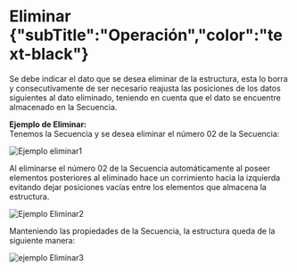 # Eliminar {"subTitle":"Operación","color":"text-black"}
  
Se debe indicar el dato que se desea eliminar de la estructura, esta lo borra y consecutivamente de ser necesario reajusta las posiciones de los datos siguientes al dato eliminado, teniendo en cuenta que el dato se encuentre almacenado en la Secuencia.
  
**Ejemplo de Eliminar:**  
Tenemos la Secuencia y se desea eliminar el número 02 de la Secuencia:  

![Ejemplo eliminar1](/assets/images/sequence/Secuencia_7.jpg)

  
Al eliminarse el número 02 de la Secuencia automáticamente al poseer elementos posteriores al eliminado hace un corrimiento hacia la izquierda evitando dejar posiciones vacías entre los elementos que almacena la estructura.  

![Ejemplo Eliminar2](/assets/images/sequence/Secuencia_8.jpg)

  
Manteniendo las propiedades de la Secuencia, la estructura queda de la siguiente manera:  

![ejemplo Eliminar3](/assets/images/sequence/Secuencia_9.jpg)